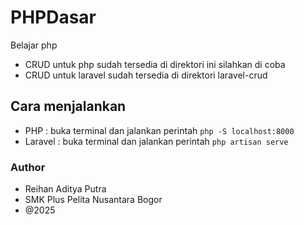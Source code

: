 # PHPDasar
Belajar php
* CRUD untuk php sudah tersedia di direktori ini silahkan di coba
* CRUD untuk laravel sudah tersedia di direktori laravel-crud

## Cara menjalankan
* PHP : buka terminal dan jalankan perintah `php -S localhost:8000`
* Laravel : buka terminal dan jalankan perintah `php artisan serve`

### Author
* Reihan Aditya Putra
* SMK Plus Pelita Nusantara Bogor
* @2025
